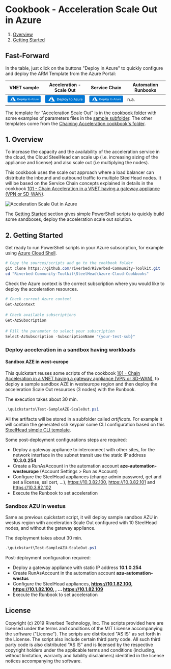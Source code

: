 # Cookbook - Acceleration Scale Out in Azure

1. [Overview](#1-overview)
2. [Getting Started](#2-getting-started)

## Fast-Forward

In the table, just click on the buttons "Deploy in Azure" to quickly configure and deploy the ARM Template from the Azure Portal:

| VNET sample | **Acceleration - Scale Out** | Service Chain | Automation Runbooks |
| --- | --- | --- | --- |
| [![Deploy to Azure](https://raw.githubusercontent.com/Azure/azure-quickstart-templates/master/1-CONTRIBUTION-GUIDE/images/deploytoazure.png)](https://portal.azure.com/#create/Microsoft.Template/uri/https%3A%2F%2Fraw.githubusercontent.com%2Friverbed%2FRiverbed-Community-Toolkit%2Fmaster%2FSteelHead%2FAzure-Cloud-Cookbooks%2F101-service-chain-gw-appliance%2Fazuredeploy-sandbox.json) | [![Deploy to Azure](https://raw.githubusercontent.com/Azure/azure-quickstart-templates/master/1-CONTRIBUTION-GUIDE/images/deploytoazure.png)](https://portal.azure.com/#create/Microsoft.Template/uri/https%3A%2F%2Fraw.githubusercontent.com%2Friverbed%2FRiverbed-Community-Toolkit%2Fmaster%2FSteelHead%2FAzure-Cloud-Cookbooks%2F102-scale-out%2Fazuredeploy-acceleration-scale.json) | [![Deploy to Azure](https://raw.githubusercontent.com/Azure/azure-quickstart-templates/master/1-CONTRIBUTION-GUIDE/images/deploytoazure.png)](https://portal.azure.com/#create/Microsoft.Template/uri/https%3A%2F%2Fraw.githubusercontent.com%2Friverbed%2FRiverbed-Community-Toolkit%2Fmaster%2FSteelHead%2FAzure-Cloud-Cookbooks%2F101-service-chain-gw-appliance%2Fazuredeploy-routetables.json)| n.a. |

The template for "Acceleration Scale Out" is in the [cookbook folder](./) with some examples of parameters files in the [sample subfolder](./sample). The other templates come from the [Chaining Acceleration cookbook's folder](../101-service-chain-gw-appliance).

## 1. Overview

To increase the capacity and the availability of the acceleration service in the cloud, the Cloud SteelHead can scale up (i.e. increasing sizing of the appliance and license) and also scale out (i.e multiplying the nodes).

This cookbook uses the scale out approach where a load balancer can distribute the inbound and outbound traffic to multiple SteelHead nodes. It will be based on the Service Chain concepts explained in details in the cookbook [101 - Chain Acceleration in a VNET having a gateway appliance (VPN or SD-WAN)](101-service-chain-gw-appliance.md).

![Acceleration Scale Out in Azure](../images/Riverbed-Acceleration-Azure-Scale-Out.png)

The [Getting Started](#getting-started) section gives simple PowerShell scripts to quickly build some sandboxes, deploy the acceleration scale out solution.

## 2. Getting Started

Get ready to run PowerShell scripts in your Azure subscription, for example using [Azure Cloud Shell](https://shell.azure.com/powershell).

```PowerShell
# Copy the sources/scripts and go to the cookbook folder
git clone https://github.com/riverbed/Riverbed-Community-Toolkit.git
cd "Riverbed-Community-Toolkit\SteelHead\Azure-Cloud-Cookbooks"
```

Check the Azure context is the correct subscription where you would like to deploy the acceleration resources.

```PowerShell
# Check current Azure context
Get-AzContext

# Check available subscriptions
Get-AzSubscription

# Fill the parameter to select your subscription
Select-AzSubscription -SubscriptionName "{your-test-sub}"
```

### Deploy acceleration in a sandbox having workloads

#### Sandbox AZE in west-europe

This quickstart reuses some scripts of the cookbook [101 - Chain Acceleration in a VNET having a gateway appliance (VPN or SD-WAN)](101-service-chain-gw-appliance.md), to deploy a sample sandbox AZE in westeurope region and then deploy the acceleration Scale Out resources (3 nodes) with the Runbook.

The execution takes about 30 min.

```PowerShell
.\quickstarts\Test-SampleAZE-ScaleOut.ps1
```

All the artifacts will be stored in a subfolder called *artificats*. For example it will contain the generated ssh keypair some CLI configuration based on this [SteelHead simple CLI template](./102-scale-out/scripts/Template-CloudSteelHeadConfiguration.cli).

Some post-deployment configurations steps are required:

- Deploy a gateway appliance to interconnect with other sites, for the network interface in the subnet transit use the static IP address **10.3.0.254**
- Create a RunAsAccount in the automation account **aze-automation-westeurope** (Account Settings > Run as Account)
- Configure the SteelHead appliances (change admin password, get and set a license, ssl cert, ...), https://10.3.82.100, https://10.3.82.101 and https://10.3.82.102
- Execute the Runbook to set acceleration

### Sandbox AZU in westus

Same as previous quickstart script, it will deploy sample sandbox AZU in westus region with acceleration Scale Out configured with 10 SteelHead nodes, and without the gateway appliance.

The deployment takes about 30 min.

```PowerShell
.\quickstart\Test-SampleAZU-ScaleOut.ps1
```

Post-deployment configuration required:

- Deploy a gateway appliance with static IP address **10.1.0.254**
- Create RunAsAccount in the automation account **azu-automation-westus**
- Configure the SteelHead appliances, **https://10.1.82.100, https://10.1.82.100, , ... https://10.1.82.109**
- Execute the Runbook to set acceleration

## License

Copyright (c) 2019 Riverbed Technology, Inc.
The scripts provided here are licensed under the terms and conditions of the MIT License accompanying the software ("License"). The scripts are distributed "AS IS" as set forth in the License. The script also include certain third party code. All such third party code is also distributed "AS IS" and is licensed by the respective copyright holders under the applicable terms and conditions (including, without limitation, warranty and liability disclaimers) identified in the license notices accompanying the software.